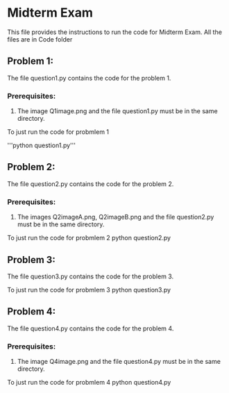 # Midterm Exam
This file provides the instructions to run the code for Midterm Exam.
All the files are in Code folder

## Problem 1:
The file question1.py contains the code for the problem 1.

### Prerequisites:
1. The image Q1image.png and the file question1.py must be in the same directory.

To  just run the code for probmlem 1 

'''python question1.py'''

## Problem 2:
The file question2.py contains the code for the problem 2.

### Prerequisites:
1. The images Q2imageA.png, Q2imageB.png and the file question2.py must be in the same directory.

To  just run the code for probmlem 2
python question2.py 
## Problem 3:
The file question3.py contains the code for the problem 3.

To  just run the code for probmlem 3
python question3.py 
## Problem 4:
The file question4.py contains the code for the problem 4.

### Prerequisites:
1. The image Q4image.png and the file question4.py must be in the same directory.

To  just run the code for probmlem 4
python question4.py 
